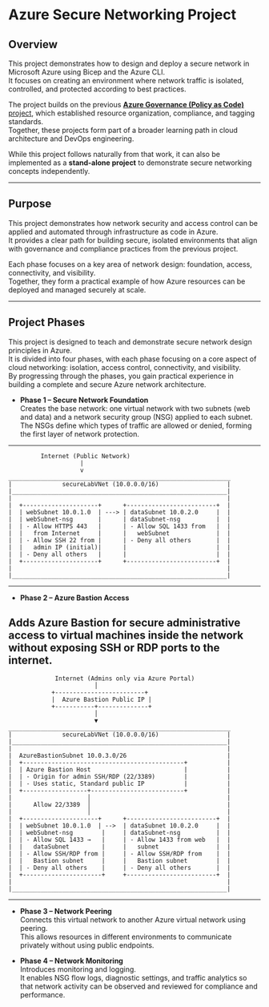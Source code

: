 # Azure Secure Networking Project

## Overview
This project demonstrates how to design and deploy a secure network in Microsoft Azure using Bicep and the Azure CLI.  
It focuses on creating an environment where network traffic is isolated, controlled, and protected according to best practices.

The project builds on the previous [**Azure Governance (Policy as Code)** project](https://github.com/kebireri/azure-bicep/tree/main/policyAsCode/groupPolicy), which established resource organization, compliance, and tagging standards.  
Together, these projects form part of a broader learning path in cloud architecture and DevOps engineering.

While this project follows naturally from that work, it can also be implemented as a **stand-alone project** to demonstrate secure networking concepts independently.

---

## Purpose

This project demonstrates how network security and access control can be applied and automated through infrastructure as code in Azure.  
It provides a clear path for building secure, isolated environments that align with governance and compliance practices from the previous project.  

Each phase focuses on a key area of network design: foundation, access, connectivity, and visibility.  
Together, they form a practical example of how Azure resources can be deployed and managed securely at scale.

---

## Project Phases

This project is designed to teach and demonstrate secure network design principles in Azure.  
It is divided into four phases, with each phase focusing on a core aspect of cloud networking: isolation, access control, connectivity, and visibility.  
By progressing through the phases, you gain practical experience in building a complete and secure Azure network architecture.

- **Phase 1 – Secure Network Foundation**  
Creates the base network: one virtual network with two subnets (web and data) and a network security group (NSG) applied to each subnet.  
The NSGs define which types of traffic are allowed or denied, forming the first layer of network protection.

---
             Internet (Public Network)
                        |
                        v
    ______________________________________________________________
    |              secureLabVNet (10.0.0.0/16)                   |
    |____________________________________________________________|
    |                                                            |
    |  +---------------------+      +-------------------------+  |
    |  | webSubnet 10.0.1.0  | ---> | dataSubnet 10.0.2.0     |  |
    |  | webSubnet-nsg       |      | dataSubnet-nsg          |  |
    |  | - Allow HTTPS 443   |      | - Allow SQL 1433 from   |  |
    |  |   from Internet     |      |   webSubnet             |  |
    |  | - Allow SSH 22 from |      | - Deny all others       |  |
    |  |   admin IP (initial)|      |                         |  |
    |  | - Deny all others   |      |                         |  |
    |  +---------------------+      +-------------------------+  |
    |                                                            |
    |____________________________________________________________|
---

- **Phase 2 – Azure Bastion Access**  

Adds Azure Bastion for secure administrative access to virtual machines inside the network without exposing SSH or RDP ports to the internet.
---

                 Internet (Admins only via Azure Portal)
                            │
                +-------------------------+
                |  Azure Bastion Public IP |
                +-----------+--------------+
                            │
                            ▼
    ______________________________________________________________
    |              secureLabVNet (10.0.0.0/16)                   |
    |____________________________________________________________|
    |                                                            |
    |  AzureBastionSubnet 10.0.3.0/26                            |
    |  +---------------------------------------------+           |
    |  | Azure Bastion Host                          |           |
    |  | - Origin for admin SSH/RDP (22/3389)        |           |
    |  | - Uses static, Standard public IP           |           |
    |  +------------------+--------------------------+           |
    |                     │                                      |
    |      Allow 22/3389  │                                      |
    |                     │                                      |
    |  +---------------------+      +-------------------------+  |
    |  | webSubnet 10.0.1.0  | -->  | dataSubnet 10.0.2.0     |  |
    |  | webSubnet-nsg        |     | dataSubnet-nsg          |  |
    |  | - Allow SQL 1433 →   |     | - Allow 1433 from web   |  |
    |  |   dataSubnet         |     |   subnet                |  |
    |  | - Allow SSH/RDP from |     | - Allow SSH/RDP from    |  |
    |  |   Bastion subnet     |     |   Bastion subnet        |  |
    |  | - Deny all others    |     | - Deny all others       |  |
    |  +----------------------+     +-------------------------+  |
    |                                                            |
    |____________________________________________________________|
---

- **Phase 3 – Network Peering**  
Connects this virtual network to another Azure virtual network using peering.  
This allows resources in different environments to communicate privately without using public endpoints.

- **Phase 4 – Network Monitoring**  
Introduces monitoring and logging.  
It enables NSG flow logs, diagnostic settings, and traffic analytics so that network activity can be observed and reviewed for compliance and performance.


